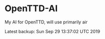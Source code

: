 # OpenTTD-AI
My AI for OpenTTD, will use primarily air

Latest backup: Sun Sep 29 13:37:02 UTC 2019
